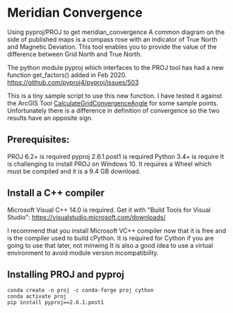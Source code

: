 # Meridian Convergence

Using pyproj/PROJ to get meridian_convergence
A common diagram on the side of published maps is a compass rose with an indicator of True North and Magnetic Deviation.
This tool enables you to provide the value of the difference between Grid North and True North.

The python module pyproj which interfaces to the PROJ tool has had a new function get_factors() added in Feb 2020.
https://github.com/pyproj4/pyproj/issues/503

This is a tiny sample script to use this new function.
I have tested it against the ArcGIS Tool [CalculateGridConvergenceAngle](https://pro.arcgis.com/en/pro-app/tool-reference/cartography/calculate-grid-convergence-angle.htm) for some sample points.
Unfortunately there is a difference in definition of convergence so the two results have an opposite sign.

## Prerequisites:
PROJ 6.2+ is required
pyproj 2.6.1.post1 is required
Python 3.4+ is require
It is challenging to install PROJ on Windows 10. It requires a Wheel which must be compiled and it is a 9.4 GB download.

## Install a C++ compiler
Microsoft Visual C++ 14.0 is required. 
Get it with "Build Tools for Visual Studio": https://visualstudio.microsoft.com/downloads/

I recommend that you install Microsoft VC++  compiler now that it is free and is the compiler used to build cPython.
It is required for Cython if you are going to use that later, not minwing
It is also a good idea to use a virtual environment to avoid module version incompatibility.

## Installing PROJ and pyproj
```
conda create -n proj -c conda-forge proj cython
conda activate proj
pip install pyproj==2.6.1.post1
```
